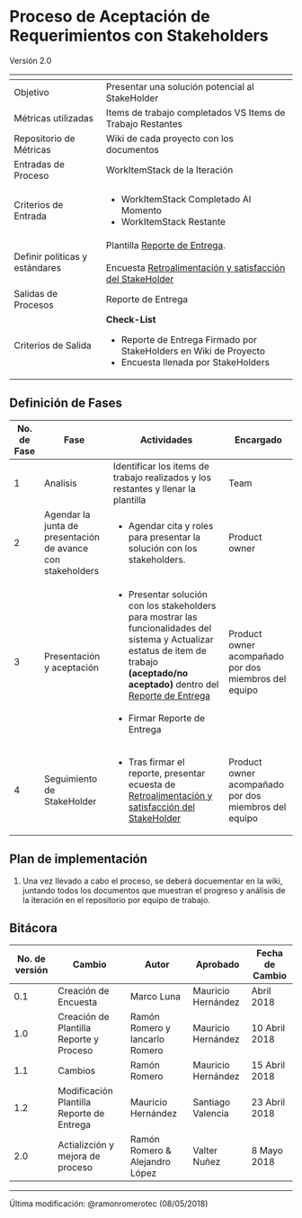 
# Proceso de Aceptación de Requerimientos con Stakeholders
Versión 2.0


[]() | []()
--|--
Objetivo | Presentar una solución potencial al StakeHolder
Métricas utilizadas | Items de trabajo completados VS Items de Trabajo Restantes
Repositorio de Métricas | Wiki de cada proyecto con los documentos
Entradas de Proceso | WorkItemStack de la Iteración
Criterios de Entrada | <ul><li>WorkItemStack Completado Al Momento</li><li>WorkItemStack Restante</li></ul>
Definir políticas y estándares | Plantilla [Reporte de Entrega](https://drive.google.com/open?id=1dQt7tJBiNJFSLvJRNuocROD5BtvH3cebT0HLsIKTwaY). <br><br>Encuesta [Retroalimentación y satisfacción del StakeHolder](https://goo.gl/forms/YiAKVsz9Xri5FAFC3)
Salidas de Procesos | Reporte de Entrega
Criterios de Salida | **Check-List** <ul><li>Reporte de Entrega Firmado por StakeHolders en Wiki de Proyecto</li><li>Encuesta llenada por StakeHolders </li></ul>


## Definición de Fases
No. de Fase | Fase | Actividades | Encargado
------------|------|-------------|-----------
1 | Analisis | Identificar los items de trabajo realizados y los restantes y llenar la plantilla | Team
2 | Agendar la junta de presentación de avance con stakeholders | <ul><li>Agendar cita y roles para presentar la solución con los stakeholders.</li></ul> | Product owner
3 | Presentación y aceptación | <ul><li>Presentar solución con los stakeholders para mostrar las funcionalidades del sistema y Actualizar estatus de item de trabajo **(aceptado/no aceptado)** dentro del [Reporte de Entrega](https://drive.google.com/open?id=1dQt7tJBiNJFSLvJRNuocROD5BtvH3cebT0HLsIKTwaY)</li><br><li>Firmar Reporte de Entrega</li><ul>| Product owner acompañado por dos miembros del equipo
4 | Seguimiento de StakeHolder | <ul><li>Tras firmar el reporte, presentar ecuesta de [Retroalimentación y satisfacción del StakeHolder](https://goo.gl/forms/YiAKVsz9Xri5FAFC3)</li></ul>| Product owner acompañado por dos miembros del equipo

## Plan de implementación
1. Una vez llevado a cabo el proceso, se deberá docuementar en la wiki, juntando todos los documentos que muestran el progreso y análisis de la iteración en el repositorio por equipo de trabajo.

## Bitácora
No. de versión | Cambio | Autor | Aprobado | Fecha de Cambio
---------------|--------|-------|----------|-----------------
0.1 | Creación de Encuesta |  Marco Luna | Mauricio Hernández | Abril 2018
1.0 | Creación de Plantilla Reporte y Proceso |Ramón Romero y Iancarlo Romero | Mauricio Hernández | 10 Abril 2018
1.1 | Cambios | Ramón Romero | Mauricio Hernández |15 Abril 2018
1.2 | Modificación Plantilla Reporte de Entrega | Mauricio Hernández | Santiago Valencia | 23 Abril 2018
2.0 | Actializción y mejora de  proceso | Ramón Romero & Alejandro López | Valter Nuñez  | 8 Mayo 2018
----

Última modificación: @ramonromerotec (08/05/2018)
